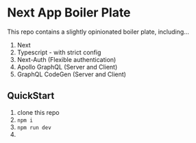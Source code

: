 # Next App Boiler Plate

This repo contains a slightly opinionated boiler plate, including...

1. Next
2. Typescript - with strict config
3. Next-Auth (Flexible authentication)
4. Apollo GraphQL (Server and Client)
5. GraphQL CodeGen (Server and Client)


## QuickStart

1. clone this repo
2. `npm i`
3. `npm run dev`
4.
